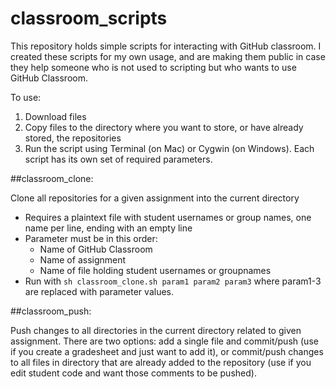 # classroom_scripts
This repository holds simple scripts for interacting with GitHub classroom. I created these scripts for my own usage, and are making them public in case they help someone who is not used to scripting but who wants to use GitHub Classroom. 

To use: 

1. Download files
2. Copy files to the directory where you want to store, or have already stored, the repositories
3. Run the script using Terminal (on Mac) or Cygwin (on Windows). Each script has its own set of required parameters.

##classroom_clone: 

Clone all repositories for a given assignment into the current directory

* Requires a plaintext file with student usernames or group names, one name per line, ending with an empty line
* Parameter must be in this order:
  * Name of GitHub Classroom
  * Name of assignment
  * Name of file holding student usernames or groupnames
* Run with `sh classroom_clone.sh param1 param2 param3` where param1-3 are replaced with parameter values.

##classroom_push: 

Push changes to all directories in the current directory related to given assignment. There are two options: add a single file and commit/push (use if you create a gradesheet and just want to add it), or commit/push changes to all files in directory that are already added to the repository (use if you edit student code and want those comments to be pushed).
